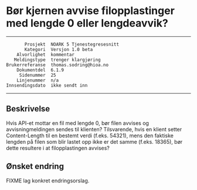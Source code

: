 Bør kjernen avvise filopplastinger med lengde 0 eller lengdeavvik?
========================================

 ------------------  ---------------------------------
           Prosjekt  NOARK 5 Tjenestegresesnitt
           Kategori  Versjon 1.0 beta
        Alvorlighet  kommentar
       Meldingstype  trenger klargjøring
    Brukerreferanse  thomas.sodring@hioa.no
        Dokumentdel  6.1.9
         Sidenummer  25
        Linjenummer  n/a
    Innsendingsdato  ikke sendt inn
 ------------------  ---------------------------------

Beskrivelse
-----------

Hvis API-et mottar en fil med lengde 0, bør filen avvises og
avvisningmeldingen sendes til klienten?  Tilsvarende, hvis en klient
setter Content-Length til en bestemt verdi (f.eks. 54321), mens den
faktiske lengden på filen som blir lastet opp ikke er det samme
(f.eks. 18365), bør dette resultere i at filopplastingen avvises?

Ønsket endring
--------------

FIXME lag konkret endringsorslag.
